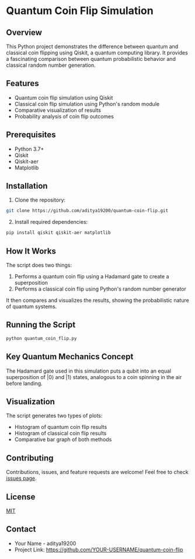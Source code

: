 # Quantum Coin Flip Simulation

## Overview
This Python project demonstrates the difference between quantum and classical coin flipping using Qiskit, a quantum computing library. It provides a fascinating comparison between quantum probabilistic behavior and classical random number generation.

## Features
- Quantum coin flip simulation using Qiskit
- Classical coin flip simulation using Python's random module
- Comparative visualization of results
- Probability analysis of coin flip outcomes

## Prerequisites
- Python 3.7+
- Qiskit
- Qiskit-aer
- Matplotlib

## Installation
1. Clone the repository:
```bash
git clone https://github.com/aditya19200/quantum-coin-flip.git
```

2. Install required dependencies:
```bash
pip install qiskit qiskit-aer matplotlib
```

## How It Works
The script does two things:
1. Performs a quantum coin flip using a Hadamard gate to create a superposition
2. Performs a classical coin flip using Python's random number generator

It then compares and visualizes the results, showing the probabilistic nature of quantum systems.

## Running the Script
```bash
python quantum_coin_flip.py
```

## Key Quantum Mechanics Concept
The Hadamard gate used in this simulation puts a qubit into an equal superposition of |0⟩ and |1⟩ states, analogous to a coin spinning in the air before landing.

## Visualization
The script generates two types of plots:
- Histogram of quantum coin flip results
- Histogram of classical coin flip results
- Comparative bar graph of both methods

## Contributing
Contributions, issues, and feature requests are welcome! Feel free to check [issues page](https://github.com/aditya19200/quantum-coin-flip/issues).

## License
[MIT](https://choosealicense.com/licenses/mit/)

## Contact
- Your Name - aditya19200
- Project Link: https://github.com/YOUR-USERNAME/quantum-coin-flip
